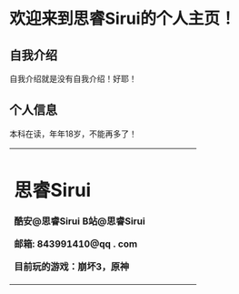 # 欢迎来到思睿Sirui的个人主页！

## 自我介绍
自我介绍就是没有自我介绍！好耶！

## 个人信息
本科在读，年年18岁，不能再多了！

<table border="0"> 
  <tr>
    <td width= "75%">
      <h1>思睿Sirui</h1>
      <p><b>酷安@思睿Sirui  B站@思睿Sirui</b></p>
      <p><b>邮箱: 843991410@qq . com</b></p>
      <p><b>目前玩的游戏：崩坏3，原神</b></p>
    </td>
  </tr>
</table>
